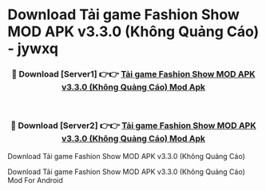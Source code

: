 # Download Tải game Fashion Show MOD APK v3.3.0 (Không Quảng Cáo) - jywxq


<div align="center">
<h3>🔴 Download [Server1] 👉👉 <a href="https://apk-comot.site?title=Tải_game_Fashion_Show_MOD_APK_v3.3.0_(Không_Quảng_Cáo)">Tải game Fashion Show MOD APK v3.3.0 (Không Quảng Cáo) Mod Apk</a></h3><br>
<h3>🔴 Download [Server2] 👉👉 <a href="https://apk-comot.site?title=Tải_game_Fashion_Show_MOD_APK_v3.3.0_(Không_Quảng_Cáo)">Tải game Fashion Show MOD APK v3.3.0 (Không Quảng Cáo) Mod Apk</a></h3>
</div>



Download Tải game Fashion Show MOD APK v3.3.0 (Không Quảng Cáo) 

Download Tải game Fashion Show MOD APK v3.3.0 (Không Quảng Cáo) Mod For Android